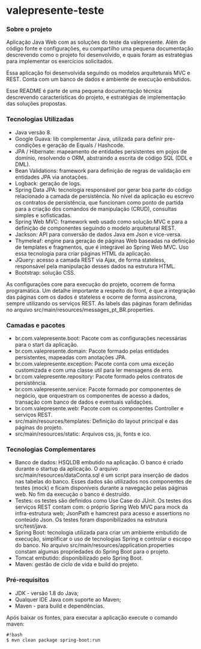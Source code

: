 # valepresente-teste #

### Sobre o projeto ###
Aplicação Java Web com as soluções do teste da valepresente. Além de código fonte e configurações, eu compartilho uma pequena documentação descrevendo como o projeto foi desenvolvido, e quais foram as estratégias para implementar os exercícios solicitados.

Essa aplicação foi desenvolvida seguindo os modelos arquiteturais MVC e REST. Conta com um banco de dados e ambiente de execução embutidos. 

Esse README é parte de uma pequena documentação técnica descrevendo características do projeto, e estratégias de implementação das soluções propostas.

### Tecnologias Utilizadas ###

* Java versão 8.
* Google Guava: lib complementar Java, utilizada para definir pre-condições e geração de Equals / Hashcode.
* JPA / Hibernate: mapeamento de entidades persistentes em pojos de domínio, resolvendo o ORM, abstraindo a escrita de código SQL (DDL e DML).
* Bean Validations: framework para definição de regras de validação em entidades JPA via anotações.
* Logback: geração de logs.
* Spring Data JPA: tecnologia responsável por gerar boa parte do código relacionado a camada de persistência. No nível da aplicação eu escrevo os contratos de persistência, que funcionam como ponto de partida para a criação dos comandos de manipulação (CRUD), consultas simples e sofisticadas.
* Spring Web MVC: framework web usado como solução MVC e para a definição de componentes seguindo o modelo arquitetural REST.
* Jackson: API para conversão de dados Java em Json e vice-versa.
* Thymeleaf: engine para geração de páginas Web baseadas na definição de templates e fragmentos, que é integrável ao Spring Web MVC. Uso essa tecnologia para criar páginas HTML da aplicação.
* JQuery: acesso a camada REST via Ajax, de forma stateless, responsável pela manipulação desses dados na estrutura HTML.
* Bootstrap: solução CSS.

As configurações core para execução do projeto, ocorrem de forma programática. Um detalhe importante a respeito do front, é que a integração das páginas com os dados é stateless e ocorre de forma assíncrona, sempre utilizando os serviços REST. As labels das páginas foram definidas no arquivo src/main/resources/messages_pt_BR.properties.

### Camadas e pacotes ###

* br.com.valepresente.boot: Pacote com as configurações necessárias para o start da aplicação.
* br.com.valepresente.domain: Pacote formado pelas entidades persistentes, mapeadas com anotações JPA.
* br.com.valepresente.exception: Pacote conta com uma exceção customizada e com uma classe util para ler mensagens de erro.
* br.com.valepresente.repository: Pacote formado pelos contratos de persistência.
* br.com.valepresente.service: Pacote formado por componentes de negócio, que orquestram os componentes de acesso a dados, transação com banco de dados e eventuais validações.
* br.com.valepresente.web: Pacote com os componentes Controller e serviços REST.
* src/main/resources/templates: Definição do layout principal e das páginas do projeto.
* src/main/resources/static: Arquivos css, js, fonts e ico.


### Tecnologias Complementares ###

* Banco de dados: HSQLDB embutido na aplicação. O banco é criado durante o startup da aplicação. O arquivo src/main/resources/dataConta.sql é um script para inserção de dados nas tabelas do banco. Esses dados  são utilizados nos componentes de testes (mock) e ficam disponíveis durante a navegação pelas páginas web. No fim da execução o banco é destruído.
* Testes: os testes são definidos como Use Case do JUnit. Os testes dos serviços REST contam com: o próprio Spring Web MVC para mock da infra-estrutura web; JsonPath e hamcrest para acesso e assertions no conteúdo Json. Os testes foram disponibilizados na estrutura src/test/java.
* Spring Boot: tecnologia utilizada para criar um ambiente embutido de execução, simplificar o uso de tecnologias Spring e controlar o escopo do banco. No arquivo src/main/resources/application.properties constam algumas propriedades do Spring Boot para o projeto.
* Tomcat embutido: disponibilizado pelo Spring Boot.
* Maven: gestão de ciclo de vida e build do projeto.


### Pré-requisitos ###

* JDK - versão 1.8 do Java;
* Qualquer IDE Java com suporte ao Maven;
* Maven - para build e dependências.


Após baixar os fontes, para executar a aplicação execute o comando maven:
```
#!bash
$ mvn clean package spring-boot:run
```
